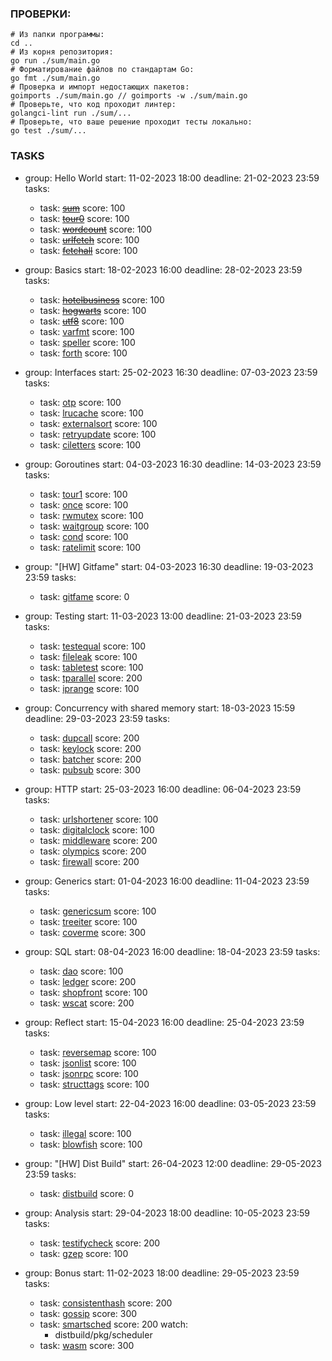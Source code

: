 ### ПРОВЕРКИ:

  ```shell
  # Из папки программы:
  cd ..
  # Из корня репозитория:
  go run ./sum/main.go
  # Форматирование файлов по стандартам Go:
  go fmt ./sum/main.go
  # Проверка и импорт недостающих пакетов:
  goimports ./sum/main.go // goimports -w ./sum/main.go
  # Проверьте, что код проходит линтер:
  golangci-lint run ./sum/...
  # Проверьте, что ваше решение проходит тесты локально:
  go test ./sum/...
  ```
### TASKS

- group:    Hello World
  start:    11-02-2023 18:00
  deadline: 21-02-2023 23:59
  tasks:

    - task: ~~[sum](./sum/README.md)~~
      score: 100
    - task: ~~[tour0](./tour0/README.md)~~
      score: 100
    - task: ~~[wordcount](./wordcount/README.md)~~
      score: 100
    - task: ~~[urlfetch](./urlfetch/README.md)~~
      score: 100
    - task: ~~[fetchall](./fetchall/README.md)~~
      score: 100

- group:    Basics
  start:    18-02-2023 16:00
  deadline: 28-02-2023 23:59
  tasks:
    - task: ~~[hotelbusiness](./hotelbusiness/README.md)~~
      score: 100
    - task: ~~[hogwarts](./hogwarts/README.md)~~
      score: 100
    - task: ~~[utf8](./utf8/README.md)~~
      score: 100
    - task: [varfmt](./varfmt/README.md)
      score: 100
    - task: [speller](./speller/README.md)
      score: 100
    - task: [forth](./forth/README.md)
      score: 100

- group:    Interfaces
  start:    25-02-2023 16:30
  deadline: 07-03-2023 23:59
  tasks:
    - task: [otp](./otp/README.md)
      score: 100
    - task: [lrucache](./lrucache/README.md)
      score: 100
    - task: [externalsort](./externalsort/README.md)
      score: 100
    - task: [retryupdate](./retryupdate/README.md)
      score: 100
    - task: [ciletters](./ciletters/README.md)
      score: 100

- group:    Goroutines
  start:    04-03-2023 16:30
  deadline: 14-03-2023 23:59
  tasks:
    - task: [tour1](./tour1/README.md)
      score: 100
    - task: [once](./once/README.md)
      score: 100
    - task: [rwmutex](./rwmutex/README.md)
      score: 100
    - task: [waitgroup](./waitgroup/README.md)
      score: 100
    - task: [cond](./cond/README.md)
      score: 100
    - task: [ratelimit](./ratelimit/README.md)
      score: 100

- group:    "[HW] Gitfame"
  start:    04-03-2023 16:30
  deadline: 19-03-2023 23:59
  tasks:
   - task: [gitfame](./gitfame/README.md)
     score: 0

- group:    Testing
  start:    11-03-2023 13:00
  deadline: 21-03-2023 23:59
  tasks:
    - task: [testequal](./testequal/README.md)
      score: 100
    - task: [fileleak](./fileleak/README.md)
      score: 100
    - task: [tabletest](./tabletest/README.md)
      score: 100
    - task: [tparallel](./tparallel/README.md)
      score: 200
    - task: [iprange](./iprange/README.md)
      score: 100

- group:    Concurrency with shared memory
  start:    18-03-2023 15:59
  deadline: 29-03-2023 23:59
  tasks:
    - task: [dupcall](./dupcall/README.md)
      score: 200
    - task: [keylock](./keylock/README.md)
      score: 200
    - task: [batcher](./batcher/README.md)
      score: 200
    - task: [pubsub](./pubsub/README.md)
      score: 300

- group:    HTTP
  start:    25-03-2023 16:00
  deadline: 06-04-2023 23:59
  tasks:
    - task: [urlshortener](./urlshortener/README.md)
      score: 100
    - task: [digitalclock](./digitalclock/README.md)
      score: 100
    - task: [middleware](./middleware/README.md)
      score: 200
    - task: [olympics](./olympics/README.md)
      score: 200
    - task: [firewall](./firewall/README.md)
      score: 200

- group:    Generics
  start:    01-04-2023 16:00
  deadline: 11-04-2023 23:59
  tasks:
    - task: [genericsum](./genericsum/README.md)
      score: 100
    - task: [treeiter](./treeiter/README.md)
      score: 100
    - task: [coverme](./coverme/README.md)
      score: 300

- group:    SQL
  start:    08-04-2023 16:00
  deadline: 18-04-2023 23:59
  tasks:
    - task: [dao](./dao/README.md)
      score: 100
    - task: [ledger](./ledger/README.md)
      score: 200
    - task: [shopfront](./shopfront/README.md)
      score: 100
    - task: [wscat](./wscat/README.md)
      score: 200

- group:    Reflect
  start:    15-04-2023 16:00
  deadline: 25-04-2023 23:59
  tasks:
    - task: [reversemap](./reversemap/README.md)
      score: 100
    - task: [jsonlist](./jsonlist/README.md)
      score: 100
    - task: [jsonrpc](./jsonrpc/README.md)
      score: 100
    - task: [structtags](./structtags/README.md)
      score: 100

- group:    Low level
  start:    22-04-2023 16:00
  deadline: 03-05-2023 23:59
  tasks:
    - task: [illegal](./illegal/README.md)
      score: 100
    - task: [blowfish](./blowfish/README.md)
      score: 100

- group:    "[HW] Dist Build"
  start:    26-04-2023 12:00
  deadline: 29-05-2023 23:59
  tasks:
    - task: [distbuild](./distbuild/README.md)
      score: 0

- group:    Analysis
  start:    29-04-2023 18:00
  deadline: 10-05-2023 23:59
  tasks:
    - task: [testifycheck](./testifycheck/README.md)
      score: 200
    - task: [gzep](./gzep/README.md)
      score: 100
      
- group:    Bonus
  start:    11-02-2023 18:00
  deadline: 29-05-2023 23:59
  tasks:
    - task: [consistenthash](./consistenthash/README.md)
      score: 200
    - task: [gossip](./gossip/README.md)
      score: 300
    - task: [smartsched](./smartsched/README.md)
      score: 200
      watch:
        - distbuild/pkg/scheduler
    - task: [wasm](./wasm/README.md)
      score: 300

